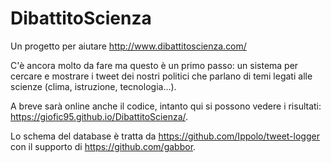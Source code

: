 # DibattitoScienza
Un progetto per aiutare http://www.dibattitoscienza.com/

C'è ancora molto da fare ma questo è un primo passo: un sistema per cercare e mostrare i tweet dei nostri politici che parlano di temi legati alle scienze (clima, istruzione, tecnologia...).

A breve sarà online anche il codice, intanto qui si possono vedere i risultati: https://giofic95.github.io/DibattitoScienza/.

Lo schema del database è tratta da https://github.com/Ippolo/tweet-logger con il supporto di https://github.com/gabbor.
